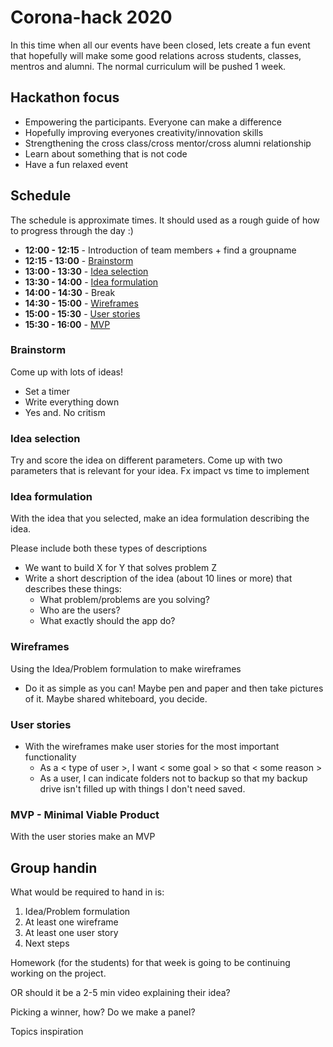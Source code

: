 # Corona-hack 2020

In this time when all our events have been closed, lets create a fun event that hopefully will make some good relations across students, classes, mentros and alumni. The normal curriculum will be pushed 1 week.

## Hackathon focus
- Empowering the participants. Everyone can make a difference
- Hopefully improving everyones creativity/innovation skills
- Strengthening the cross class/cross mentor/cross alumni relationship
- Learn about something that is not code
- Have a fun relaxed event

## Schedule
The schedule is approximate times. It should used as a rough guide of how to progress through the day :) 

- **12:00 - 12:15** - Introduction of team members + find a groupname 
- **12:15 - 13:00** - [Brainstorm](#brainstorm)
- **13:00 - 13:30** - [Idea selection](#idea-selection)
- **13:30 - 14:00** - [Idea formulation](#idea-formulation)
- **14:00 - 14:30** - Break
- **14:30 - 15:00** - [Wireframes](#wireframes)
- **15:00 - 15:30** - [User stories](#user-stories)
- **15:30 - 16:00** - [MVP](#mvp-minimal-viable-product)


### Brainstorm
Come up with lots of ideas!
  - Set a timer
  - Write everything down
  - Yes and. No critism

### Idea selection
Try and score the idea on different parameters. Come up with two parameters that is relevant for your idea. Fx impact vs time to implement

### Idea formulation
With the idea that you selected, make an idea formulation describing the idea.

Please include both these types of descriptions
  - We want to build X for Y that solves problem Z
  - Write a short description of the idea (about 10 lines or more) that describes these things:
    - What problem/problems are you solving?
    - Who are the users?
    - What exactly should the app do?

### Wireframes
Using the Idea/Problem formulation to make wireframes 
  - Do it as simple as you can! Maybe pen and paper and then take pictures of it. Maybe shared whiteboard, you decide. 

### User stories
- With the wireframes make user stories for the most important functionality 
  - As a < type of user >, I want < some goal > so that < some reason >
  - As a user, I can indicate folders not to backup so that my backup drive isn't filled up with things I don't need saved.

### MVP - Minimal Viable Product
With the user stories make an MVP

## Group handin
What would be required to hand in is:
1. Idea/Problem formulation
2. At least one wireframe
3. At least one user story
4. Next steps

Homework (for the students) for that week is going to be continuing working on the project.


OR should it be a 2-5 min video explaining their idea?

Picking a winner, how? Do we make a panel?


Topics inspiration

